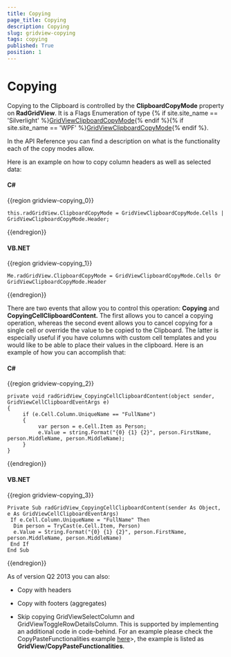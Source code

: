 ```yaml
---
title: Copying
page_title: Copying
description: Copying
slug: gridview-copying
tags: copying
published: True
position: 1
---
```


# Copying



Copying to the Clipboard is controlled by the __ClipboardCopyMode__ property on __RadGridView__. It is a Flags Enumeration of type {% if site.site_name == 'Silverlight' %}[GridViewClipboardCopyMode](http://www.telerik.com/help/silverlight/t_telerik_windows_controls_gridviewclipboardcopymode.html){% endif %}{% if site.site_name == 'WPF' %}[GridViewClipboardCopyMode](http://www.telerik.com/help/wpf/t_telerik_windows_controls_gridviewclipboardcopymode.html){% endif %}.

In the API Reference you can find a description on what is the functionality each of the copy modes allow.

Here is an example on how to copy column headers as well as selected data:

#### __C#__

{{region gridview-copying_0}}

	this.radGridView.ClipboardCopyMode = GridViewClipboardCopyMode.Cells | 
	GridViewClipboardCopyMode.Header;
{{endregion}}

#### __VB.NET__

{{region gridview-copying_1}}

	Me.radGridView.ClipboardCopyMode = GridViewClipboardCopyMode.Cells Or GridViewClipboardCopyMode.Header
{{endregion}}

There are two events that allow you to control this operation: __Copying__ and __CopyingCellClipboardContent.__ The first allows you to cancel a copying operation, whereas the second event allows you to cancel copying for a single cell or override the value to be copied to the Clipboard. The latter is especially useful if you have columns with custom cell templates and you would like to be able to place their values in the clipboard. Here is an example of how you can accomplish that:

#### __C#__

{{region gridview-copying_2}}

	private void radGridView_CopyingCellClipboardContent(object sender, GridViewCellClipboardEventArgs e)
	{
	     if (e.Cell.Column.UniqueName == "FullName")
	     {
	          var person = e.Cell.Item as Person;
	          e.Value = string.Format("{0} {1} {2}", person.FirstName, person.MiddleName, person.MiddleName);
	     }
	}
{{endregion}}

#### __VB.NET__

{{region gridview-copying_3}}

	Private Sub radGridView_CopyingCellClipboardContent(sender As Object, e As GridViewCellClipboardEventArgs)
	 If e.Cell.Column.UniqueName = "FullName" Then
	  Dim person = TryCast(e.Cell.Item, Person)
	  e.Value = String.Format("{0} {1} {2}", person.FirstName, person.MiddleName, person.MiddleName)
	 End If
	End Sub
{{endregion}}

As of version Q2 2013 you can also:
        

* Copy with headers
          

* Copy with footers (aggregates)
          

* Skip copying GridViewSelectColumn and GridViewToggleRowDetailsColumn. This is supported by implementing an additional code in code-behind. For an example please check the CopyPasteFunctionalities example
[here](https://github.com/telerik/xaml-sdk)>, the example is listed as __GridView/CopyPasteFunctionalities__.
          


